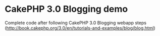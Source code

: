 # CakePHP 3.0 Blogging demo

Complete code after following CakePHP 3.0 Blogging webapp steps (http://book.cakephp.org/3.0/en/tutorials-and-examples/blog/blog.html)
